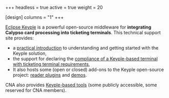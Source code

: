 +++
headless = true
active = true
weight = 20

[design]
  columns = "1"
+++

[Eclipse Keyple](https://keyple.org/) is a powerful open-source middleware for **integrating Calypso card processing into ticketing terminals**.
This technical support site provides:
- a [practical introduction](./basics/introduction/) to understanding and getting started with the Keyple solution,
- the support for declaring the [compliance of a Keyple-based terminal with ticketing terminal requirements](./basics/compliance/),
- It also hosts some (open or closed) add-ons to the Keyple open-source project: [reader plugins](./add-ons/plugin-ext/) and [demos](./add-ons/demo/).

CNA also provides [Keyple-based tools](./add-ons/tool/) (some publicly accessible, some reserved for CNA members).

